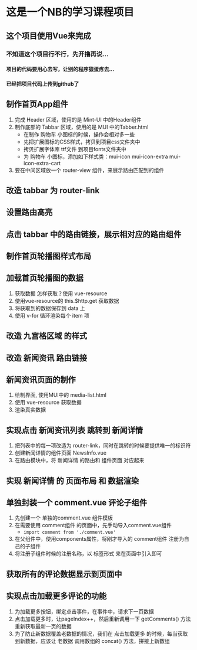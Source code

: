 # 这是一个NB的学习课程项目


## 这个项目使用Vue来完成

### 不知道这个项目行不行，先开撸再说...

#### 项目的代码要用心去写，让别的程序猿蛋疼去...

#### 已经把项目代码上传到github了


## 制作首页App组件
1. 完成 Header 区域，使用的是 Mint-UI 中的Header组件
2. 制作底部的 Tabbar 区域，使用的是 MUI 中的Tabber.html
    + 在制作 购物车 小图标的时候，操作会相对多一些
    + 先把扩展图标的CSS样式，拷贝到项目css文件夹中
    + 拷贝扩展字体库 ttf文件 到项目fonts文件夹中
    + 为 购物车 小图标，添加如下样式类：mui-icon mui-icon-extra mui-icon-extra-cart
3. 要在中间区域放一个 router-view 组件，来展示路由匹配到的组件


## 改造 tabbar 为 router-link

## 设置路由高亮

## 点击 tabbar 中的路由链接，展示相对应的路由组件

## 制作首页轮播图样式布局

## 加载首页轮播图的数据
1. 获取数据 怎样获取？使用 vue-resource
2. 使用vue-resource的 this.$http.get 获取数据
3. 将获取到的数据保存到 data 上
4. 使用 v-for 循环渲染每个 item 项

## 改造 九宫格区域 的样式

## 改造 新闻资讯 路由链接

## 新闻资讯页面的制作
1. 绘制界面, 使用MUI中的 media-list.html
2. 使用 vue-resource 获取数据
3. 渲染真实数据

## 实现点击 新闻资讯列表 跳转到 新闻详情
1. 把列表中的每一项改造为 router-link，同时在跳转的时候要提供唯一的标识符
2. 创建新闻详情的组件页面 NewsInfo.vue
3. 在路由模块中，将 新闻详情 的路由和 组件页面 对应起来

## 实现 新闻详情 的 页面布局 和 数据渲染

## 单独封装一个 comment.vue 评论子组件
1. 先创建一个 单独的comment.vue 组件模板
2. 在需要使用 comment组件 的页面中，先手动导入comment.vue组件
    + `import comment from './comment.vue'`
3. 在父组件中，使用components属性，将刚才导入的 comment组件 注册为自己的子组件
4. 将注册子组件时候的注册名称，以 标签形式 来在页面中引入即可

## 获取所有的评论数据显示到页面中

## 实现点击加载更多评论的功能
1. 为加载更多按钮，绑定点击事件，在事件中，请求下一页数据
2. 点击加载更多时，让pageIndex++，然后重新调用一下 getComments() 方法重新获取最新一页的数据
3. 为了防止新数据覆盖老数据的情况，我们在 点击加载更多 的时候，每当获取到新数据，应该让 老数据 调用数组的 concat() 方法，拼接上新数组














